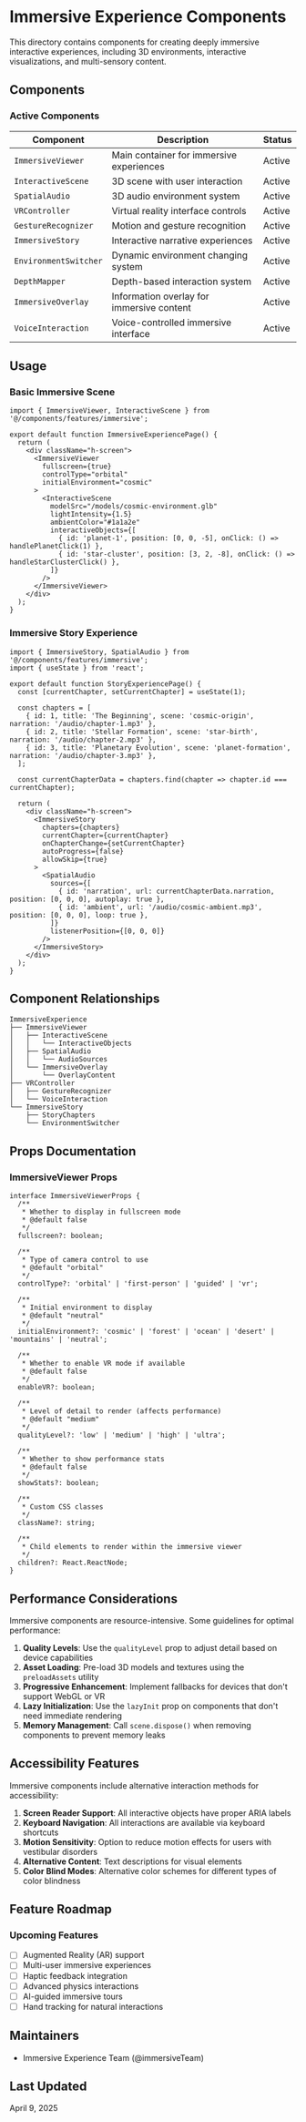 # Immersive Experience Components

This directory contains components for creating deeply immersive interactive experiences, including 3D environments, interactive visualizations, and multi-sensory content.

## Components

### Active Components

| Component | Description | Status |
|-----------|-------------|--------|
| `ImmersiveViewer` | Main container for immersive experiences | Active |
| `InteractiveScene` | 3D scene with user interaction | Active |
| `SpatialAudio` | 3D audio environment system | Active |
| `VRController` | Virtual reality interface controls | Active |
| `GestureRecognizer` | Motion and gesture recognition | Active |
| `ImmersiveStory` | Interactive narrative experiences | Active |
| `EnvironmentSwitcher` | Dynamic environment changing system | Active |
| `DepthMapper` | Depth-based interaction system | Active |
| `ImmersiveOverlay` | Information overlay for immersive content | Active |
| `VoiceInteraction` | Voice-controlled immersive interface | Active |

## Usage

### Basic Immersive Scene

```tsx
import { ImmersiveViewer, InteractiveScene } from '@/components/features/immersive';

export default function ImmersiveExperiencePage() {
  return (
    <div className="h-screen">
      <ImmersiveViewer
        fullscreen={true}
        controlType="orbital"
        initialEnvironment="cosmic"
      >
        <InteractiveScene 
          modelSrc="/models/cosmic-environment.glb"
          lightIntensity={1.5}
          ambientColor="#1a1a2e"
          interactiveObjects={[
            { id: 'planet-1', position: [0, 0, -5], onClick: () => handlePlanetClick(1) },
            { id: 'star-cluster', position: [3, 2, -8], onClick: () => handleStarClusterClick() },
          ]}
        />
      </ImmersiveViewer>
    </div>
  );
}
```

### Immersive Story Experience

```tsx
import { ImmersiveStory, SpatialAudio } from '@/components/features/immersive';
import { useState } from 'react';

export default function StoryExperiencePage() {
  const [currentChapter, setCurrentChapter] = useState(1);
  
  const chapters = [
    { id: 1, title: 'The Beginning', scene: 'cosmic-origin', narration: '/audio/chapter-1.mp3' },
    { id: 2, title: 'Stellar Formation', scene: 'star-birth', narration: '/audio/chapter-2.mp3' },
    { id: 3, title: 'Planetary Evolution', scene: 'planet-formation', narration: '/audio/chapter-3.mp3' },
  ];
  
  const currentChapterData = chapters.find(chapter => chapter.id === currentChapter);
  
  return (
    <div className="h-screen">
      <ImmersiveStory
        chapters={chapters}
        currentChapter={currentChapter}
        onChapterChange={setCurrentChapter}
        autoProgress={false}
        allowSkip={true}
      >
        <SpatialAudio
          sources={[
            { id: 'narration', url: currentChapterData.narration, position: [0, 0, 0], autoplay: true },
            { id: 'ambient', url: '/audio/cosmic-ambient.mp3', position: [0, 0, 0], loop: true },
          ]}
          listenerPosition={[0, 0, 0]}
        />
      </ImmersiveStory>
    </div>
  );
}
```

## Component Relationships

```
ImmersiveExperience
├── ImmersiveViewer
│   ├── InteractiveScene
│   │   └── InteractiveObjects
│   ├── SpatialAudio
│   │   └── AudioSources
│   └── ImmersiveOverlay
│       └── OverlayContent
├── VRController
│   ├── GestureRecognizer
│   └── VoiceInteraction
└── ImmersiveStory
    ├── StoryChapters
    └── EnvironmentSwitcher
```

## Props Documentation

### ImmersiveViewer Props

```tsx
interface ImmersiveViewerProps {
  /**
   * Whether to display in fullscreen mode
   * @default false
   */
  fullscreen?: boolean;
  
  /**
   * Type of camera control to use
   * @default "orbital"
   */
  controlType?: 'orbital' | 'first-person' | 'guided' | 'vr';
  
  /**
   * Initial environment to display
   * @default "neutral"
   */
  initialEnvironment?: 'cosmic' | 'forest' | 'ocean' | 'desert' | 'mountains' | 'neutral';
  
  /**
   * Whether to enable VR mode if available
   * @default false
   */
  enableVR?: boolean;
  
  /**
   * Level of detail to render (affects performance)
   * @default "medium"
   */
  qualityLevel?: 'low' | 'medium' | 'high' | 'ultra';
  
  /**
   * Whether to show performance stats
   * @default false
   */
  showStats?: boolean;
  
  /**
   * Custom CSS classes
   */
  className?: string;
  
  /**
   * Child elements to render within the immersive viewer
   */
  children?: React.ReactNode;
}
```

## Performance Considerations

Immersive components are resource-intensive. Some guidelines for optimal performance:

1. **Quality Levels**: Use the `qualityLevel` prop to adjust detail based on device capabilities
2. **Asset Loading**: Pre-load 3D models and textures using the `preloadAssets` utility
3. **Progressive Enhancement**: Implement fallbacks for devices that don't support WebGL or VR
4. **Lazy Initialization**: Use the `lazyInit` prop on components that don't need immediate rendering
5. **Memory Management**: Call `scene.dispose()` when removing components to prevent memory leaks

## Accessibility Features

Immersive components include alternative interaction methods for accessibility:

1. **Screen Reader Support**: All interactive objects have proper ARIA labels
2. **Keyboard Navigation**: All interactions are available via keyboard shortcuts
3. **Motion Sensitivity**: Option to reduce motion effects for users with vestibular disorders
4. **Alternative Content**: Text descriptions for visual elements
5. **Color Blind Modes**: Alternative color schemes for different types of color blindness

## Feature Roadmap

### Upcoming Features

- [ ] Augmented Reality (AR) support
- [ ] Multi-user immersive experiences
- [ ] Haptic feedback integration
- [ ] Advanced physics interactions
- [ ] AI-guided immersive tours
- [ ] Hand tracking for natural interactions

## Maintainers

- Immersive Experience Team (@immersiveTeam)

## Last Updated

April 9, 2025
